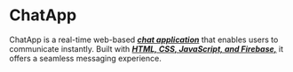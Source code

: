 # ChatApp
ChatApp is a real-time web-based <b><u><i>chat application</u></i></b> that enables users to communicate instantly. Built with <b><u><i>HTML, CSS, JavaScript, and Firebase,</b></u></i> it offers a seamless messaging experience.
